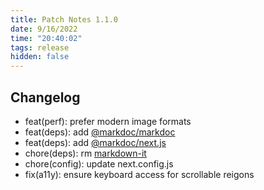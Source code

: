 ```yaml
---
title: Patch Notes 1.1.0
date: 9/16/2022
time: "20:40:02"
tags: release
hidden: false
---
```


## Changelog

- feat(perf): prefer modern image formats
- feat(deps): add [@markdoc/markdoc](https://markdoc.dev/)
- feat(deps): add [@markdoc/next.js](https://markdoc.dev/docs/nextjs)
- chore(deps): rm [markdown-it](https://github.com/markdown-it/markdown-it)
- chore(config): update next.config.js
- fix(a11y): ensure keyboard access for scrollable reigons
